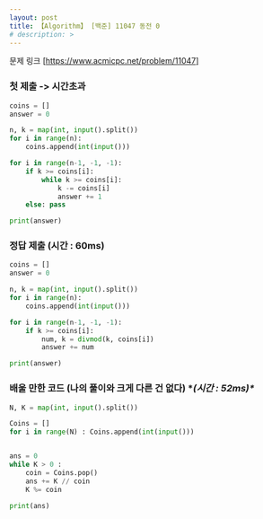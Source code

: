 ```yaml
---
layout: post
title: 【Algorithm】 [백준] 11047 동전 0
# description: > 
---
```

문제 링크 [https://www.acmicpc.net/problem/11047]

 

### **첫 제출 -> 시간초과**

```python
coins = []
answer = 0

n, k = map(int, input().split())
for i in range(n):
    coins.append(int(input()))

for i in range(n-1, -1, -1):
    if k >= coins[i]:
        while k >= coins[i]:
            k -= coins[i]
            answer += 1
    else: pass

print(answer)
```

### **정답 제출 (시간 : 60ms)**

```python
coins = []
answer = 0

n, k = map(int, input().split())
for i in range(n):
    coins.append(int(input()))

for i in range(n-1, -1, -1):
    if k >= coins[i]:
        num, k = divmod(k, coins[i])
        answer += num

print(answer)
```

 

 

### **배울 만한 코드 (나의 풀이와 크게 다른 건 없다) \**(시간 : 52ms)\****

```python
N, K = map(int, input().split())

Coins = []
for i in range(N) : Coins.append(int(input()))


ans = 0
while K > 0 :
    coin = Coins.pop()
    ans += K // coin
    K %= coin

print(ans)
```